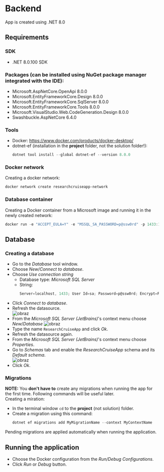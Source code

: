 # Backend
App is created using .NET 8.0

## Requirements
### SDK
- .NET 8.0.100 SDK

### Packages (can be installed using NuGet package manager integrated with the IDE):
- Microsoft.AspNetCore.OpenApi 8.0.0
- Microsoft.EntityFrameworkCore.Design 8.0.0
- Microsoft.EntityFrameworkCore.SqlServer 8.0.0
- Microsoft.EntityFrameworkCore.Tools 8.0.0
- Microsoft.VisualStudio.Web.CodeGeneration.Design 8.0.0
- Swashbuckle.AspNetCore 6.4.0

### Tools
- Docker: https://www.docker.com/products/docker-desktop/
- dotnet-ef (installation in the **project** folder, not the solution folder!):
  ```powershell
  dotnet tool install --global dotnet-ef --version 8.0.0
  ```
  
### Docker network
Creating a docker network:
```powershell
docker network create researchcruiseapp-network
```

### Database container
Creating a Docker container from a Microsoft image and running it in the newly created network:
```powershell
docker run -e "ACCEPT_EULA=Y" -e "MSSQL_SA_PASSWORD=p@ssw0rd" -p 1433:1433 --name researchcruiseapp-db --hostname researchcruiseapp-db --network researchcruiseapp-network -d mcr.microsoft.com/mssql/server:2022-latest
```

## Database
### Creating a database
- Go to the _Database_ tool window.
- Choose _New_/_Connect to database_.
- Choose _Use connection string_
  - Database type: _Microsoft SQL Server_
  - String:
    ```powershell
    Server=localhost, 1433; User Id=sa; Password=p@ssw0rd; Encrypt=False
    ```
- Click _Connect to database_.
- Refresh the datasource.<br>![obraz](https://github.com/MichalTarnacki/_projekt_grupowy/assets/116964693/f3496ff1-0b9d-4538-8cd2-448402ba4ea3)
- From the _Microsoft SQL Server (JetBrains)_'s context menu choose _New_/_Database_ ![obraz](https://github.com/MichalTarnacki/_projekt_grupowy/assets/116964693/955a4798-310c-4792-bd46-1b9c98436b0a)
- Type the name `ResearchCruiseApp` and click _Ok_.
- Refresh the datasource again.
- From the _Microsoft SQL Server (JetBrains)_'s context menu choose _Properties_.
- Go to _Schemas_ tab and enable the _ResearchCruiseApp_ schema and its _Default schema_.<br>![obraz](https://github.com/MichalTarnacki/_projekt_grupowy/assets/116964693/7b139509-e609-4142-83d4-73cf54a082f1)
- Click _Ok_.

### Migrations
**NOTE:** You **don't have to** create any migrations when running the app for the first time. Following commands will be useful later.<br>
Creating a miration:
- In the terminal window `cd` to the **project** (not solution) folder.
- Create a migration using this command:
  ```powershell
  dotnet ef migrations add MyMigrationName --context MyContextName
  ```
Pending migrations are applied automatically when running the application.

## Running the application
- Choose the Docker configuration from the _Run/Debug Configurations_.
- Click _Run_ or _Debug_ button.
